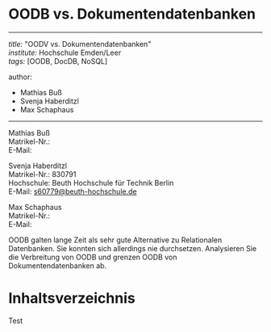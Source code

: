 # OODB vs. Dokumentendatenbanken

---
*title:* "OODV vs. Dokumentendatenbanken"   
*institute:* Hochschule Emden/Leer   
*tags:* [OODB, DocDB, NoSQL]

author:
- Mathias Buß
- Svenja Haberditzl
- Max Schaphaus

---

Mathias Buß   
Matrikel-Nr.:   
E-Mail:

Svenja Haberditzl   
Matrikel-Nr.: 830791   
Hochschule: Beuth Hochschule für Technik Berlin   
E-Mail: s60779@beuth-hochschule.de

Max Schaphaus   
Matrikel-Nr.:   
E-Mail:


OODB galten lange Zeit als sehr gute Alternative zu Relationalen Datenbanken. Sie konnten sich allerdings nie durchsetzen.
Analysieren Sie die Verbreitung von OODB und grenzen OODB von Dokumentendatenbanken ab.

# Inhaltsverzeichnis
 Test






